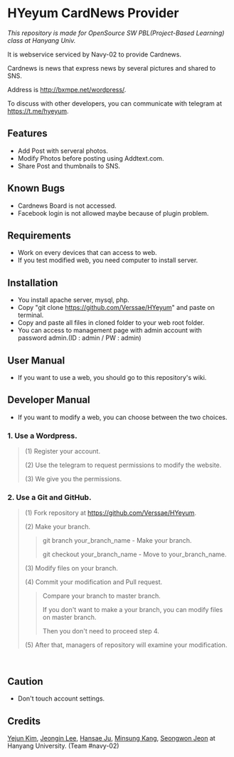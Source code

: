 # HYeyum CardNews Provider
*This repository is made for OpenSource SW PBL(Project-Based Learning) class at Hanyang Univ.*

It is webservice serviced by Navy-02 to provide Cardnews.

Cardnews is news that express news by several pictures and shared to SNS.

Address is http://bxmpe.net/wordpress/.

To discuss with other developers, you can communicate with telegram at https://t.me/hyeyum.



## Features

* Add Post with serveral photos.
* Modify Photos before posting using Addtext.com.
* Share Post and thumbnails to SNS.



## Known Bugs

* Cardnews Board is not accessed.
* Facebook login is not allowed maybe because of plugin problem.



## Requirements

* Work on every devices that can access to web.
* If you test modified web, you need computer to install server.



## Installation

* You install apache server, mysql, php.
* Copy "git clone https://github.com/Verssae/HYeyum" and paste on terminal.
* Copy and paste all files in cloned folder to your web root folder.
* You can access to management page with admin account with password admin.(ID : admin / PW : admin)



## User Manual
* If you want to use a web, you should go to this repository's wiki.



## Developer Manual

* If you want to modify a web, you can choose between the two choices.

### 1. Use a Wordpress.

>(1) Register your account.
>
>(2) Use the telegram to request permissions to modify the website.
>
>(3) We give you the permissions.

### 2. Use a Git and GitHub.

> (1) Fork repository at https://github.com/Verssae/HYeyum.
>
> (2) Make your branch.
>
> > git branch your_branch_name - Make your branch.
> >
> > git checkout your_branch_name - Move to your_branch_name.	
>
> (3) Modify files on your branch.
>
> (4) Commit your modification and Pull request.
>
> > Compare your branch to master branch.
> >
> > If you don't want to make a your branch, you can modify files on master branch.
> >
> > Then you don't need to proceed step 4.
>
> (5) After that, managers of repository will examine your modification.


​	
## Caution

* Don't touch account settings.



## Credits

[Yejun Kim](https://github.com/kyj0701), [Jeongin Lee](https://github.com/jil8885), [Hansae Ju](https://github.com/Verssae), [Minsung Kang](https://github.com/TigerP-MS), [Seongwon Jeon](https://github.com/saecom0601) at Hanyang University. (Team #navy-02)

